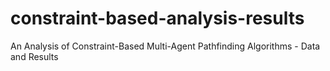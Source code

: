 # constraint-based-analysis-results
An Analysis of Constraint-Based Multi-Agent Pathfinding Algorithms - Data and Results
